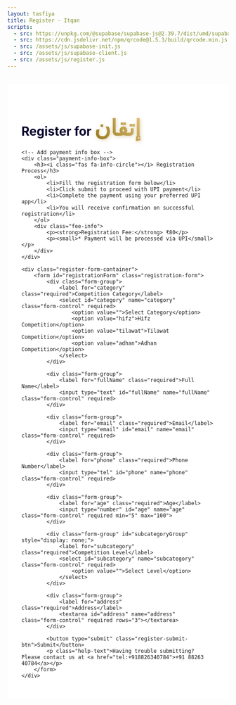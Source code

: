 ```yaml
---
layout: tasfiya
title: Register - Itqan
scripts:
  - src: https://unpkg.com/@supabase/supabase-js@2.39.7/dist/umd/supabase.js
  - src: https://cdn.jsdelivr.net/npm/qrcode@1.5.3/build/qrcode.min.js
  - src: /assets/js/supabase-init.js
  - src: /assets/js/supabase-client.js
  - src: /assets/js/register.js
---
```


<div class="register-page">
    <h1 class="text-center mb-4">Register for <span class="thuluth-text">إتقان</span> </h1>
    
    <!-- Add payment info box -->
    <div class="payment-info-box">
        <h3><i class="fas fa-info-circle"></i> Registration Process</h3>
        <ol>
            <li>Fill the registration form below</li>
            <li>Click submit to proceed with UPI payment</li>
            <li>Complete the payment using your preferred UPI app</li>
            <li>You will receive confirmation on successful registration</li>
        </ol>
        <div class="fee-info">
            <p><strong>Registration Fee:</strong> ₹80</p>
            <p><small>* Payment will be processed via UPI</small></p>
        </div>
    </div>

    <div class="register-form-container">
        <form id="registrationForm" class="registration-form">
            <div class="form-group">
                <label for="category" class="required">Competition Category</label>
                <select id="category" name="category" class="form-control" required>
                    <option value="">Select Category</option>
                    <option value="hifz">Hifz Competition</option>
                    <option value="tilawat">Tilawat Competition</option>
                    <option value="adhan">Adhan Competition</option>
                </select>
            </div>

            <div class="form-group">
                <label for="fullName" class="required">Full Name</label>
                <input type="text" id="fullName" name="fullName" class="form-control" required>
            </div>
            
            <div class="form-group">
                <label for="email" class="required">Email</label>
                <input type="email" id="email" name="email" class="form-control" required>
            </div>
            
            <div class="form-group">
                <label for="phone" class="required">Phone Number</label>
                <input type="tel" id="phone" name="phone" class="form-control" required>
            </div>
            
            <div class="form-group">
                <label for="age" class="required">Age</label>
                <input type="number" id="age" name="age" class="form-control" required min="5" max="100">
            </div>

            <div class="form-group" id="subcategoryGroup" style="display: none;">
                <label for="subcategory" class="required">Competition Level</label>
                <select id="subcategory" name="subcategory" class="form-control" required>
                    <option value="">Select Level</option>
                </select>
            </div>
            
            <div class="form-group">
                <label for="address" class="required">Address</label>
                <textarea id="address" name="address" class="form-control" required rows="3"></textarea>
            </div>
            
            <button type="submit" class="register-submit-btn">Submit</button>
            <p class="help-text">Having trouble submitting? Please contact us at <a href="tel:+918826340784">+91 88263 40784</a></p>
        </form>
    </div>
</div>

<!-- Add success/error message container -->
<div class="message-container">
    <div class="success-message" style="display: none;">
        <i class="fas fa-check-circle"></i>
        <span class="message-text"></span>
    </div>
    <div class="error-message" style="display: none;">
        <i class="fas fa-exclamation-circle"></i>
        <span class="message-text"></span>
    </div>
</div>

<style>
.register-page {
    max-width: 800px;
    margin: 2rem auto;
    padding: 2rem;
    position: relative;
    background: #ffffff;
}

.register-page h1 {
    color: #07002c;
    text-shadow: none;
}

/* Add Thuluth font */
@import url('https://fonts.googleapis.com/css2?family=Amiri:wght@400;700&display=swap');

.thuluth-text {
    font-family: 'Amiri', serif;
    font-size: 1.8em;
    background: linear-gradient(45deg, #957718, #e2c27d);
    -webkit-background-clip: text;
    -webkit-text-fill-color: transparent;
    text-shadow: none;
    font-weight: 700;
    filter: drop-shadow(2px 2px 4px rgba(149, 119, 24, 0.3));
    display: inline-block;
}

@media (max-width: 768px) {
    .register-page {
        padding: 1rem;
        margin: 1rem;
        width: calc(100% - 2rem);
    }
    
    .register-form-container {
        padding: 1rem;
    }

    .register-page h1 {
        font-size: 1.5rem;
        margin-bottom: 1rem;
    }

    .thuluth-text {
        font-size: 1.3em;
    }

    .payment-info-box {
        padding: 1rem;
        margin-bottom: 1rem;
    }

    .payment-info-box h3 {
        font-size: 1.1rem;
    }

    .payment-info-box ol {
        padding-left: 1.2rem;
        margin-bottom: 0.5rem;
    }

    .payment-info-box li {
        font-size: 0.9rem;
        margin-bottom: 0.3rem;
    }

    .fee-info {
        margin-top: 0.8rem;
        padding-top: 0.8rem;
    }

    .fee-info p {
        font-size: 0.9rem;
    }

    .form-group {
        margin-bottom: 1rem;
    }

    .form-group label {
        font-size: 0.95rem;
        margin-bottom: 0.3rem;
    }

    .form-control {
        padding: 0.6rem 0.8rem;
        font-size: 0.95rem;
    }

    .register-submit-btn {
        padding: 0.8rem 1.5rem;
        font-size: 0.95rem;
    }

    .help-text {
        font-size: 0.85rem;
        margin-top: 0.8rem;
    }

    /* Payment module mobile adjustments */
    .payment-module {
        padding: 1rem;
        margin: 1rem auto;
        width: calc(100% - 2rem);
    }

    .payment-module-header h3 {
        font-size: 1.1rem;
    }

    .payment-module-amount {
        font-size: 1.6rem;
    }

    .upi-button-container {
        margin: 1rem 0;
    }

    .upi-app-button {
        padding: 1rem;
    }

    .pay-using-text {
        font-size: 1rem;
    }

    .upi-logo {
        height: 32px;
    }

    .transaction-info {
        font-size: 0.85rem;
    }

    /* Verification form mobile adjustments */
    #verificationSection {
        margin-top: 1rem;
    }

    #verificationSection h4 {
        font-size: 1.1rem;
    }

    .verification-form {
        padding: 1rem;
    }

    .verification-form .form-control {
        padding: 0.6rem;
    }

    /* Success/Error messages mobile adjustments */
    .message-container {
        padding: 60px 0.5rem 0.5rem 0.5rem; /* Adjusted top padding for mobile */
    }

    .success-message,
    .error-message {
        padding: 1.25rem;
        margin: 0 auto 0.5rem auto;
        width: calc(100% - 2rem);
    }

    .payment-success {
        padding: 1.5rem;
        margin: 0 auto 0.5rem auto;
    }

    .payment-success i {
        font-size: 2.5rem;
    }

    .payment-success h3 {
        font-size: 1.2rem;
    }

    .transaction-details {
        padding: 0.8rem;
    }
}

/* Extra small devices */
@media (max-width: 360px) {
    .register-page h1 {
        font-size: 1.3rem;
    }

    .thuluth-text {
        font-size: 1.2em;
    }

    .payment-module-amount {
        font-size: 1.4rem;
    }

    .form-control {
        padding: 0.5rem 0.7rem;
        font-size: 0.9rem;
    }

    .register-submit-btn {
        padding: 0.7rem 1.2rem;
        font-size: 0.9rem;
    }
}

.register-form-container {
    background: #ffffff;
    padding: 2rem;
    border-radius: 15px;
    border: 1px solid rgba(16, 3, 47, 0.1);
    box-shadow: 0 8px 32px rgba(16, 3, 47, 0.05);
}

.registration-form {
    display: grid;
    gap: 1.5rem;
}

.form-group {
    position: relative;
    transition: all 0.3s ease;
    opacity: 1;
    transform: translateY(0);
}

.form-group.hidden {
    opacity: 0;
    transform: translateY(-10px);
    pointer-events: none;
}

.form-group label {
    display: block;
    margin-bottom: 0.5rem;
    color: #07002c;
    font-weight: 500;
}

.form-group label.required::after {
    content: '*';
    color: #957718;
    margin-left: 4px;
    font-size: 1.2em;
    background: linear-gradient(45deg, #957718, #e2c27d);
    -webkit-background-clip: text;
    -webkit-text-fill-color: transparent;
    filter: drop-shadow(0px 0px 1px rgba(149, 119, 24, 0.3));
}

.form-control {
    width: 100%;
    padding: 0.75rem 1rem;
    background: #ffffff;
    border: 1px solid rgba(16, 3, 47, 0.1);
    border-radius: 8px;
    color: #07002c;
    transition: all 0.3s ease;
}

.form-control:focus {
    outline: none;
    border-color: #957718;
    box-shadow: 0 0 0 2px rgba(149, 119, 24, 0.2);
    background: #ffffff;
}

.form-control:disabled {
    background: rgba(16, 3, 47, 0.05);
    cursor: not-allowed;
}

select.form-control {
    appearance: none;
    background-image: url("data:image/svg+xml,%3Csvg xmlns='http://www.w3.org/2000/svg' width='12' height='12' fill='%23957718' viewBox='0 0 16 16'%3E%3Cpath d='M8 11l-7-7h14l-7 7z'/%3E%3C/svg%3E");
    background-repeat: no-repeat;
    background-position: right 1rem center;
    padding-right: 2.5rem;
}

[dir="rtl"] select.form-control {
    background-position: left 1rem center;
    padding-right: 1rem;
    padding-left: 2.5rem;
}

.register-submit-btn {
    background: linear-gradient(45deg, #957718, #e2c27d);
    color: #ffffff;
    border: none;
    padding: 1rem 2rem;
    border-radius: 50px;
    font-weight: 600;
    cursor: pointer;
    transition: all 0.3s ease;
    width: 100%;
    margin-top: 1rem;
    font-family: -apple-system, BlinkMacSystemFont, 'Segoe UI', Roboto, 'Helvetica Neue', Arial, sans-serif;
    letter-spacing: 0.5px;
}

.register-submit-btn:hover {
    transform: translateY(-2px);
    box-shadow: 0 6px 20px rgba(149, 119, 24, 0.3);
    background: linear-gradient(45deg, #8b6e17, #d4b76f);
}

.register-submit-btn:active {
    transform: translateY(0);
}

/* RTL Support */
[dir="rtl"] .register-page {
    font-family: 'Mehr Nastaleeq', 'Jameel Noori Nastaleeq', 'Noto Nastaliq Urdu', sans-serif;
}

[dir="rtl"] .form-group label {
    font-size: 1.2rem;
}

[dir="rtl"] .form-control {
    font-family: 'Mehr Nastaleeq', 'Jameel Noori Nastaleeq', 'Noto Nastaliq Urdu', sans-serif;
    font-size: 1.1rem;
    line-height: 1.8;
}

/* Add animation for form groups */
@keyframes slideDown {
    from {
        opacity: 0;
        transform: translateY(-10px);
    }
    to {
        opacity: 1;
        transform: translateY(0);
    }
}

.form-group {
    animation: slideDown 0.3s ease-out forwards;
}

/* Add styles for success/error messages */
.message-container {
    position: fixed;
    top: 0;
    left: 0;
    right: 0;
    bottom: 0;
    background: rgba(0, 0, 0, 0.5);
    display: none;
    align-items: flex-start;
    justify-content: center;
    z-index: 1000;
    padding: 76px 1rem 1rem 1rem; /* Added top padding to account for navbar */
    overflow-y: auto;
}

.success-message,
.error-message,
.payment-module {
    position: relative;
    background: white;
    border-radius: 16px;
    padding: 1.5rem;
    width: 100%;
    max-width: 400px;
    margin: 0 auto;
    animation: slideIn 0.3s ease-out;
    box-shadow: 0 8px 32px rgba(0, 0, 0, 0.1);
}

@keyframes slideIn {
    from {
        opacity: 0;
        transform: translateY(20px);
    }
    to {
        opacity: 1;
        transform: translateY(0);
    }
}

/* Payment module specific styles */
.payment-module {
    background: #ffffff;
    padding: 1.5rem;
    border-radius: 15px;
    box-shadow: 0 4px 6px rgba(0, 0, 0, 0.1);
    margin: 0 auto 1rem auto; /* Added bottom margin */
    width: calc(100% - 2rem);
    max-width: 400px;
    position: relative;
}

.payment-module-header {
    text-align: center;
    margin-bottom: 1.5rem;
}

.payment-module-header h3 {
    color: #333;
    font-size: 1.2rem;
    margin-bottom: 0.5rem;
}

.payment-module-amount {
    font-size: 1.8rem;
    font-weight: 600;
    color: #07002c;
    margin: 0.5rem 0;
}

.upi-button-container {
    display: flex;
    justify-content: center;
    margin: 1.5rem 0;
    padding: 0;
}

.upi-app-button {
    display: flex;
    flex-direction: column;
    align-items: center;
    padding: 1rem;
    border-radius: 12px;
    text-decoration: none;
    background: white;
    transition: all 0.3s ease;
    width: 100%;
    max-width: 280px;
    margin: 0 auto;
    border: 1px solid rgba(0, 0, 0, 0.1);
}

.upi-app-button:hover {
    transform: translateY(-2px);
    box-shadow: 0 4px 8px rgba(0, 0, 0, 0.1);
}

.upi-icon {
    width: 40px;
    height: 40px;
    margin-bottom: 0.5rem;
    background-size: contain;
    background-repeat: no-repeat;
    background-position: center;
}

.payment-module-footer {
    margin-top: 1.5rem;
    padding-top: 1rem;
    border-top: 1px solid rgba(0, 0, 0, 0.1);
}

.transaction-info {
    display: flex;
    justify-content: space-between;
    margin-bottom: 0.5rem;
    font-size: 0.9rem;
    color: #666;
}

@media (max-width: 480px) {
    .payment-module {
        padding: 1.25rem;
        margin: 0.5rem auto;
        width: calc(100% - 1rem);
    }

    .payment-module-header h3 {
        font-size: 1.1rem;
    }

    .payment-module-amount {
        font-size: 1.6rem;
    }

    .upi-app-button {
        padding: 0.875rem;
    }

    .pay-using-text {
        font-size: 0.95rem;
    }

    .upi-logo {
        height: 28px;
    }

    .verification-form {
        padding: 1rem;
    }

    .verification-form label {
        font-size: 0.9rem;
    }

    .verification-form .form-control {
        padding: 0.625rem;
        font-size: 0.9rem;
    }

    .transaction-info {
        font-size: 0.85rem;
    }
}

/* Add styles for payment info box */
.payment-info-box {
    background: rgba(149, 119, 24, 0.05);
    border: 1px solid rgba(149, 119, 24, 0.2);
    border-radius: 12px;
    padding: 1.5rem;
    margin-bottom: 2rem;
    box-shadow: 0 4px 6px rgba(0, 0, 0, 0.05);
}

.payment-info-box h3 {
    color: #957718;
    margin-bottom: 1rem;
    font-size: 1.2rem;
    display: flex;
    align-items: center;
    gap: 0.5rem;
}

.payment-info-box ol {
    margin: 0;
    padding-left: 1.5rem;
    color: #333;
}

.payment-info-box li {
    margin-bottom: 0.5rem;
    line-height: 1.4;
}

.fee-info {
    margin-top: 1rem;
    padding-top: 1rem;
    border-top: 1px dashed rgba(149, 119, 24, 0.2);
}

.fee-info p {
    margin: 0.25rem 0;
    color: #333;
}

.fee-info small {
    color: #666;
    font-style: italic;
}

/* RTL support for payment info box */
[dir="rtl"] .payment-info-box ol {
    padding-right: 1.5rem;
    padding-left: 0;
}

[dir="rtl"] .payment-info-box h3 i {
    margin-left: 0.5rem;
    margin-right: 0;
}

/* Updated styles for UPI payment buttons */
.upi-buttons-container {
    display: grid;
    grid-template-columns: repeat(3, 1fr);
    gap: 1rem;
    margin: 1rem auto;
}

.upi-app-button {
    display: flex;
    flex-direction: column;
    align-items: center;
    justify-content: center;
    gap: 0.25rem;
    padding: 0.75rem;
    border-radius: 8px;
    text-decoration: none;
    font-weight: 500;
    transition: all 0.2s ease;
    border: 1px solid rgba(0, 0, 0, 0.1);
    background: white;
    color: #333;
    box-shadow: 0 2px 4px rgba(0, 0, 0, 0.05);
}

.upi-app-button:hover {
    transform: translateY(-2px);
    box-shadow: 0 4px 12px rgba(0, 0, 0, 0.1);
    background: #f8f9fa;
}

.upi-app-button:active {
    transform: translateY(0);
}

@media (max-width: 600px) {
    .upi-buttons-container {
        grid-template-columns: repeat(2, 1fr);
        gap: 0.8rem;
    }
}

@media (max-width: 360px) {
    .upi-buttons-container {
        grid-template-columns: 1fr;
    }
}

/* Add styles for payment module */
.payment-module {
    background: #f8f9fa;
    border: 1px solid rgba(0, 0, 0, 0.1);
    border-radius: 16px;
    padding: 2rem;
    max-width: 600px;
    margin: 2rem auto;
    box-shadow: 0 4px 12px rgba(0, 0, 0, 0.05);
}

.payment-module-header {
    text-align: center;
    margin-bottom: 2rem;
    padding-bottom: 1rem;
    border-bottom: 1px solid rgba(0, 0, 0, 0.1);
}

.payment-module-header h3 {
    color: #333;
    font-size: 1.2rem;
    margin: 0;
}

.payment-module-amount {
    font-size: 2rem;
    color: #333;
    font-weight: 600;
    margin: 1rem 0;
}

.upi-buttons-container {
    display: grid;
    grid-template-columns: repeat(3, 1fr);
    gap: 1rem;
    margin: 1rem auto;
}

.upi-app-button {
    display: flex;
    flex-direction: column;
    align-items: center;
    justify-content: center;
    gap: 0.25rem;
    padding: 0.75rem;
    border-radius: 8px;
    text-decoration: none;
    font-weight: 500;
    transition: all 0.2s ease;
    border: 1px solid rgba(0, 0, 0, 0.1);
    background: white;
    color: #333;
    box-shadow: 0 2px 4px rgba(0, 0, 0, 0.05);
}

.upi-app-button:hover {
    transform: translateY(-2px);
    box-shadow: 0 4px 12px rgba(0, 0, 0, 0.1);
    background: #f8f9fa;
}

.upi-app-button:active {
    transform: translateY(0);
}

.upi-app-button span {
    font-size: 0.85em;
    text-align: center;
    line-height: 1.2;
    color: #666;
}

.gpay-icon {
    background-image: url("data:image/svg+xml,%3Csvg xmlns='http://www.w3.org/2000/svg' x='0px' y='0px' width='100' height='100' viewBox='0 0 48 48'%3E%3Cpath fill='%23e64a19' d='M42.858,11.975c-4.546-2.624-10.359-1.065-12.985,3.481L23.25,26.927 c-1.916,3.312,0.551,4.47,3.301,6.119l6.372,3.678c2.158,1.245,4.914,0.506,6.158-1.649l6.807-11.789 C48.176,19.325,46.819,14.262,42.858,11.975z'%3E%3C/path%3E%3Cpath fill='%23fbc02d' d='M35.365,16.723l-6.372-3.678c-3.517-1.953-5.509-2.082-6.954,0.214l-9.398,16.275 c-2.624,4.543-1.062,10.353,3.481,12.971c3.961,2.287,9.024,0.93,11.311-3.031l9.578-16.59 C38.261,20.727,37.523,17.968,35.365,16.723z'%3E%3C/path%3E%3Cpath fill='%2343a047' d='M36.591,8.356l-4.476-2.585c-4.95-2.857-11.28-1.163-14.137,3.787L9.457,24.317 c-1.259,2.177-0.511,4.964,1.666,6.22l5.012,2.894c2.475,1.43,5.639,0.582,7.069-1.894l9.735-16.86 c2.017-3.492,6.481-4.689,9.974-2.672L36.591,8.356z'%3E%3C/path%3E%3Cpath fill='%231e88e5' d='M19.189,13.781l-4.838-2.787c-2.158-1.242-4.914-0.506-6.158,1.646l-5.804,10.03 c-2.857,4.936-1.163,11.252,3.787,14.101l3.683,2.121l4.467,2.573l1.939,1.115c-3.442-2.304-4.535-6.92-2.43-10.555l1.503-2.596 l5.504-9.51C22.083,17.774,21.344,15.023,19.189,13.781z'%3E%3C/path%3E%3C/svg%3E");
}

.phonepe-icon {
    background-image: url("data:image/svg+xml,%3Csvg xmlns='http://www.w3.org/2000/svg' x='0px' y='0px' width='100' height='100' viewBox='0 0 48 48'%3E%3Cpath fill='%234527a0' d='M42,37c0,2.762-2.238,5-5,5H11c-2.761,0-5-2.238-5-5V11c0-2.762,2.239-5,5-5h26c2.762,0,5,2.238,5,5 V37z'%3E%3C/path%3E%3Cpath fill='%23fff' d='M32.267,20.171c0-0.681-0.584-1.264-1.264-1.264h-2.334l-5.35-6.25 c-0.486-0.584-1.264-0.778-2.043-0.584l-1.848,0.584c-0.292,0.097-0.389,0.486-0.195,0.681l5.836,5.666h-8.851 c-0.292,0-0.486,0.195-0.486,0.486v0.973c0,0.681,0.584,1.506,1.264,1.506h1.972v4.305c0,3.502,1.611,5.544,4.723,5.544 c0.973,0,1.378-0.097,2.35-0.486v3.112c0,0.875,0.681,1.556,1.556,1.556h0.786c0.292,0,0.584-0.292,0.584-0.584V21.969h2.812 c0.292,0,0.486-0.195,0.486-0.486V20.171z M26.043,28.413c-0.584,0.292-1.362,0.389-1.945,0.389c-1.556,0-2.097-0.778-2.097-2.529 v-4.305h4.043V28.413z'%3E%3C/path%3E%3C/svg%3E");
}

.paytm-icon {
    background-image: url("data:image/svg+xml,%3Csvg xmlns='http://www.w3.org/2000/svg' x='0px' y='0px' width='100' height='100' viewBox='0 0 48 48'%3E%3Cpath fill='%230d47a1' d='M5.446 18.01H.548c-.277 0-.502.167-.503.502L0 30.519c-.001.3.196.45.465.45.735 0 1.335 0 2.07 0C2.79 30.969 3 30.844 3 30.594 3 29.483 3 28.111 3 27l2.126.009c1.399-.092 2.335-.742 2.725-2.052.117-.393.14-.733.14-1.137l.11-2.862C7.999 18.946 6.949 18.181 5.446 18.01zM4.995 23.465C4.995 23.759 4.754 24 4.461 24H3v-3h1.461c.293 0 .534.24.534.535V23.465zM13.938 18h-3.423c-.26 0-.483.08-.483.351 0 .706 0 1.495 0 2.201C10.06 20.846 10.263 21 10.552 21h2.855c.594 0 .532.972 0 1H11.84C10.101 22 9 23.562 9 25.137c0 .42.005 1.406 0 1.863-.008.651-.014 1.311.112 1.899C9.336 29.939 10.235 31 11.597 31h4.228c.541 0 1.173-.474 1.173-1.101v-8.274C17.026 19.443 15.942 18.117 13.938 18zM14 27.55c0 .248-.202.45-.448.45h-1.105C12.201 28 12 27.798 12 27.55v-2.101C12 25.202 12.201 25 12.447 25h1.105C13.798 25 14 25.202 14 25.449V27.55zM18 18.594v5.608c.124 1.6 1.608 2.798 3.171 2.798h1.414c.597 0 .561.969 0 .969H19.49c-.339 0-.462.177-.462.476v2.152c0 .226.183.396.422.396h2.959c2.416 0 3.592-1.159 3.591-3.757v-8.84c0-.276-.175-.383-.342-.383h-2.302c-.224 0-.355.243-.355.422v5.218c0 .199-.111.316-.29.316H21.41c-.264 0-.409-.143-.409-.396v-5.058C21 18.218 20.88 18 20.552 18c-.778 0-1.442 0-2.22 0C18.067 18 18 18.263 18 18.594L18 18.594z'%3E%3C/path%3E%3Cpath fill='%2300adee' d='M27.038 20.569v-2.138c0-.237.194-.431.43-.431H28c1.368-.285 1.851-.62 2.688-1.522.514-.557.966-.704 1.298-.113L32 18h1.569C33.807 18 34 18.194 34 18.431v2.138C34 20.805 33.806 21 33.569 21H32v9.569C32 30.807 31.806 31 31.57 31h-2.14C29.193 31 29 30.807 29 30.569V21h-1.531C27.234 21 27.038 20.806 27.038 20.569L27.038 20.569zM42.991 30.465c0 .294-.244.535-.539.535h-1.91c-.297 0-.54-.241-.54-.535v-6.623-1.871c0-1.284-2.002-1.284-2.002 0v8.494C38 30.759 37.758 31 37.461 31H35.54C35.243 31 35 30.759 35 30.465V18.537C35 18.241 35.243 18 35.54 18h1.976c.297 0 .539.241.539.537v.292c1.32-1.266 3.302-.973 4.416.228 2.097-2.405 5.69-.262 5.523 2.375 0 2.916-.026 6.093-.026 9.033 0 .294-.244.535-.538.535h-1.891C45.242 31 45 30.759 45 30.465c0-2.786 0-5.701 0-8.44 0-1.307-2-1.37-2 0v8.44H42.991z'%3E%3C/path%3E%3C/svg%3E");
}

.other-upi-icon {
    background-image: url("data:image/svg+xml,%3Csvg xmlns='http://www.w3.org/2000/svg' x='0px' y='0px' width='100' height='100' viewBox='0 0 48 48'%3E%3Cpath fill='%230d47a1' d='M5.446 18.01H.548c-.277 0-.502.167-.503.502L0 30.519c-.001.3.196.45.465.45.735 0 1.335 0 2.07 0C2.79 30.969 3 30.844 3 30.594 3 29.483 3 28.111 3 27l2.126.009c1.399-.092 2.335-.742 2.725-2.052.117-.393.14-.733.14-1.137l.11-2.862C7.999 18.946 6.949 18.181 5.446 18.01zM4.995 23.465C4.995 23.759 4.754 24 4.461 24H3v-3h1.461c.293 0 .534.24.534.535V23.465zM13.938 18h-3.423c-.26 0-.483.08-.483.351 0 .706 0 1.495 0 2.201C10.06 20.846 10.263 21 10.552 21h2.855c.594 0 .532.972 0 1H11.84C10.101 22 9 23.562 9 25.137c0 .42.005 1.406 0 1.863-.008.651-.014 1.311.112 1.899C9.336 29.939 10.235 31 11.597 31h4.228c.541 0 1.173-.474 1.173-1.101v-8.274C17.026 19.443 15.942 18.117 13.938 18zM14 27.55c0 .248-.202.45-.448.45h-1.105C12.201 28 12 27.798 12 27.55v-2.101C12 25.202 12.201 25 12.447 25h1.105C13.798 25 14 25.202 14 25.449V27.55zM18 18.594v5.608c.124 1.6 1.608 2.798 3.171 2.798h1.414c.597 0 .561.969 0 .969H19.49c-.339 0-.462.177-.462.476v2.152c0 .226.183.396.422.396h2.959c2.416 0 3.592-1.159 3.591-3.757v-8.84c0-.276-.175-.383-.342-.383h-2.302c-.224 0-.355.243-.355.422v5.218c0 .199-.111.316-.29.316H21.41c-.264 0-.409-.143-.409-.396v-5.058C21 18.218 20.88 18 20.552 18c-.778 0-1.442 0-2.22 0C18.067 18 18 18.263 18 18.594L18 18.594z'%3E%3C/path%3E%3Cpath fill='%2300adee' d='M27.038 20.569v-2.138c0-.237.194-.431.43-.431H28c1.368-.285 1.851-.62 2.688-1.522.514-.557.966-.704 1.298-.113L32 18h1.569C33.807 18 34 18.194 34 18.431v2.138C34 20.805 33.806 21 33.569 21H32v9.569C32 30.807 31.806 31 31.57 31h-2.14C29.193 31 29 30.807 29 30.569V21h-1.531C27.234 21 27.038 20.806 27.038 20.569L27.038 20.569zM42.991 30.465c0 .294-.244.535-.539.535h-1.91c-.297 0-.54-.241-.54-.535v-6.623-1.871c0-1.284-2.002-1.284-2.002 0v8.494C38 30.759 37.758 31 37.461 31H35.54C35.243 31 35 30.759 35 30.465V18.537C35 18.241 35.243 18 35.54 18h1.976c.297 0 .539.241.539.537v.292c1.32-1.266 3.302-.973 4.416.228 2.097-2.405 5.69-.262 5.523 2.375 0 2.916-.026 6.093-.026 9.033 0 .294-.244.535-.538.535h-1.891C45.242 31 45 30.759 45 30.465c0-2.786 0-5.701 0-8.44 0-1.307-2-1.37-2 0v8.44H42.991z'%3E%3C/path%3E%3C/svg%3E");
}

.payment-module-footer {
    margin-top: 2rem;
    padding-top: 1rem;
    border-top: 1px solid rgba(0, 0, 0, 0.1);
    font-size: 0.9em;
    color: #666;
}

.transaction-info {
    display: flex;
    justify-content: space-between;
    margin-bottom: 0.5rem;
}

@media (max-width: 600px) {
    .upi-buttons-container {
        grid-template-columns: repeat(2, 1fr);
        gap: 0.8rem;
    }
    
    .payment-module {
        margin: 1rem;
        padding: 1rem;
    }
}

@media (max-width: 360px) {
    .upi-buttons-container {
        grid-template-columns: 1fr;
    }
}

/* Success message styles */
.payment-success {
    background: #e8f5e9;
    border: 1px solid #81c784;
    border-radius: 12px;
    padding: 2rem;
    text-align: center;
    margin: 0 auto 1rem auto; /* Added bottom margin */
    max-width: 600px;
}

.payment-success i {
    color: #43a047;
    font-size: 3rem;
    margin-bottom: 1rem;
}

.payment-success h3 {
    color: #2e7d32;
    margin-bottom: 1rem;
}

.payment-success .transaction-details {
    background: white;
    padding: 1rem;
    border-radius: 8px;
    margin-top: 1rem;
    text-align: left;
}

.qr-container {
    text-align: center;
    margin: 1rem 0;
    padding: 1rem;
    background: #f8f9fa;
    border-radius: 8px;
}

.qr-container canvas {
    max-width: 200px;
    margin: 0 auto;
    display: block;
}

.payment-options {
    display: flex;
    flex-direction: column;
    gap: 1.5rem;
    margin: 1.5rem 0;
}

.qr-section, .upi-buttons-section {
    text-align: center;
}

.qr-section h4, .upi-buttons-section h4 {
    margin-bottom: 1rem;
    color: #333;
    font-size: 1.1rem;
}

.qr-container {
    background: white;
    padding: 1rem;
    border-radius: 8px;
    display: inline-block;
    box-shadow: 0 2px 4px rgba(0,0,0,0.1);
}

.qr-hint {
    margin-top: 0.5rem;
    color: #666;
    font-size: 0.9rem;
}

.or-divider {
    position: relative;
    text-align: center;
    margin: 1rem 0;
}

.or-divider::before,
.or-divider::after {
    content: '';
    position: absolute;
    top: 50%;
    width: 45%;
    height: 1px;
    background: rgba(0,0,0,0.1);
}

.or-divider::before {
    left: 0;
}

.or-divider::after {
    right: 0;
}

.or-divider span {
    background: #f8f9fa;
    padding: 0.5rem 1rem;
    color: #666;
    font-size: 0.9rem;
}

@media (min-width: 768px) {
    .payment-options {
        flex-direction: row;
        align-items: center;
        justify-content: center;
    }
    
    .qr-section, .upi-buttons-section {
        flex: 1;
    }
    
    .or-divider {
        margin: 0 2rem;
    }
    
    .or-divider::before,
    .or-divider::after {
        width: 1px;
        height: 45%;
        left: 50%;
    }
    
    .or-divider::before {
        top: 0;
    }
    
    .or-divider::after {
        top: auto;
        bottom: 0;
    }
}

.verification-form {
    background: #f8f9fa;
    padding: 1.25rem;
    border-radius: 8px;
    border: 1px solid rgba(0,0,0,0.1);
    margin: 0;
}

.verification-form .form-group {
    margin-bottom: 1rem;
}

.verification-form label {
    display: block;
    margin-bottom: 0.5rem;
    color: #333;
    font-weight: 500;
    font-size: 0.95rem;
}

.verification-form .form-control {
    width: 100%;
    padding: 0.75rem;
    border: 1px solid rgba(0,0,0,0.1);
    border-radius: 4px;
    font-size: 0.95rem;
}

.verification-form .register-submit-btn {
    margin-top: 1rem;
    width: 100%;
    padding: 0.75rem;
}

.upi-button-container {
    display: flex;
    justify-content: center;
    margin: 2rem 0;
}

.upi-app-button {
    display: flex;
    flex-direction: column;
    align-items: center;
    padding: 1.5rem;
    border: 1px solid rgba(0, 0, 0, 0.1);
    border-radius: 12px;
    text-decoration: none;
    background: white;
    transition: all 0.3s ease;
    width: 100%;
    max-width: 300px;
}

.upi-app-button:hover {
    transform: translateY(-2px);
    box-shadow: 0 4px 12px rgba(0, 0, 0, 0.1);
    background: #f8f9fa;
}

.pay-using-text {
    font-size: 1rem;
    color: #333;
    margin-bottom: 0.5rem;
}

.upi-logo {
    height: 32px;
    width: auto;
    margin-top: 0.5rem;
}
</style>

<script type="module">
import { getClient, submitRegistration, checkEmailExists } from '/assets/js/supabase-client.js';

// Make updateSubcategories available globally
window.updateSubcategories = function() {
    const category = document.getElementById('category').value;
    const subcategoryGroup = document.getElementById('subcategoryGroup');
    const subcategory = document.getElementById('subcategory');
    const age = document.getElementById('age').value;

    // Clear existing options
    subcategory.innerHTML = '<option value="">Select Level</option>';

    if (category === 'hifz') {
        subcategoryGroup.style.display = 'block';
        if (age && parseInt(age) < 17) {
            subcategory.innerHTML += '<option value="1juz">1 Juz</option>';
        } else {
            subcategory.innerHTML += `
                <option value="2juz">2 Juz</option>
                <option value="full">Full Quran</option>
            `;
        }
    } else if (category === 'tilawat' || category === 'adhan') {
        subcategoryGroup.style.display = 'block';
        subcategory.innerHTML += '<option value="open">Open Age</option>';
    } else {
        subcategoryGroup.style.display = 'none';
    }
};

// Function to handle UPI payment
async function handleUPIPayment(formData) {
    const upiString = `upi://pay?pa=adnanshakeelahmed99@oksbi&pn=Adnan%20Shakeel%20Ahmed&am=1.00&cu=INR&aid=uGICAgIC1mJGvGQ`;
    console.log('Generated UPI String:', upiString);
    
    // Create payment module HTML
    const paymentHtml = `
        <div class="payment-module">
            <div class="payment-module-header">
                <h3>Complete Your Payment</h3>
                <div class="payment-module-amount">₹80.00</div>
            </div>
            
            <div class="upi-button-container">
                <a href="${upiString}" class="upi-app-button" onclick="startPaymentVerification(event, '${upiString}', 'UPI')">
                    <div class="pay-using-text">Pay using</div>
                    <img src="https://upload.wikimedia.org/wikipedia/commons/e/e1/UPI-Logo-vector.svg" alt="UPI" class="upi-logo">
                </a>
            </div>

            <div class="payment-module-footer">
                <div class="transaction-info">
                    <span>UPI ID:</span>
                    <span>adnanshakeelahmed99@oksbi</span>
                </div>
                <div class="transaction-info">
                    <span>Amount:</span>
                    <span>₹80.00</span>
                </div>
            </div>

            <div id="verificationSection" style="display: none; margin-top: 2rem;">
                <h4 style="text-align: center; margin-bottom: 1rem;">Verify Your Payment</h4>
                <form id="paymentVerificationForm" class="verification-form">
                    <div class="form-group">
                        <label for="upiReference" class="required">UPI Transaction Reference ID</label>
                        <input type="text" id="upiReference" class="form-control" required 
                               placeholder="Enter the UPI reference ID from your payment">
                    </div>
                    <button type="submit" class="register-submit-btn">Complete Registration</button>
                </form>
            </div>
        </div>
    `;
    
    return { paymentHtml, upiString };
}

// Add this to your global scope
window.startPaymentVerification = function(event, upiString, appName) {
    console.log('Payment button clicked:', appName);
    console.log('UPI String:', upiString);
    console.log('Full href value:', event.currentTarget.href);
    
    // Don't show verification form immediately as user is being redirected to UPI app
    const verificationSection = document.getElementById('verificationSection');
    if (verificationSection) {
        verificationSection.style.display = 'block';
    }
};

// Initialize form
async function initializeForm() {
    try {
        // Wait for Supabase to be initialized
        const supabaseClient = await getClient();
        if (!supabaseClient) {
            throw new Error('Failed to get Supabase client');
        }

        // Add event listeners
        const form = document.getElementById('registrationForm');
        const ageInput = document.getElementById('age');
        const categorySelect = document.getElementById('category');
        const successMessage = document.querySelector('.success-message');
        const errorMessage = document.querySelector('.error-message');

        if (!form || !ageInput || !categorySelect) {
            throw new Error('Required form elements not found');
        }

        // Add event listeners for both age and category changes
        ageInput.addEventListener('change', window.updateSubcategories);
        ageInput.addEventListener('input', window.updateSubcategories);
        categorySelect.addEventListener('change', window.updateSubcategories);

        function showMessage(type, text, isPersistent = false) {
            const messageContainer = document.querySelector('.message-container');
            const messageElement = type === 'success' ? successMessage : errorMessage;
            const otherMessage = type === 'success' ? errorMessage : successMessage;
            
            messageElement.querySelector('.message-text').innerHTML = text;
            messageContainer.style.display = 'flex';
            messageElement.style.display = 'block';
            otherMessage.style.display = 'none';
            
            // Add click-outside handler
            messageContainer.onclick = function(e) {
                if (e.target === messageContainer) {
                    messageContainer.style.display = 'none';
                    if (!isPersistent) {
                        messageElement.style.display = 'none';
                    }
                }
            };
            
            // Only set timeout for error messages
            if (!isPersistent && type === 'error') {
                setTimeout(() => {
                    messageContainer.style.display = 'none';
                    messageElement.style.display = 'none';
                }, 5000);
            }
        }

        form.addEventListener('submit', async function(e) {
            e.preventDefault();
            
            const submitBtn = form.querySelector('.register-submit-btn');
            submitBtn.disabled = true;
            submitBtn.innerHTML = '<i class="fas fa-spinner fa-spin"></i> Processing...';
            
            try {
                // Validate required fields
                const requiredFields = form.querySelectorAll('[required]');
                for (const field of requiredFields) {
                    if (!field.value) {
                        throw new Error(`${field.name} is required`);
                    }
                }
                
                // Validate age
                const age = parseInt(form.age.value);
                if (age < 5 || age > 100) {
                    throw new Error('Age must be between 5 and 100');
                }
                
                // Validate phone number format
                const phone = form.phone.value;
                if (!/^\+?[\d\s-]{10,}$/.test(phone)) {
                    throw new Error('Please enter a valid phone number');
                }
                
                // Validate email format
                const email = form.email.value;
                if (!/^[^\s@]+@[^\s@]+\.[^\s@]+$/.test(email)) {
                    throw new Error('Please enter a valid email address');
                }

                // Check if email already exists for this category
                const { exists, error: emailCheckError } = await checkEmailExists(email, form.category.value);
                if (emailCheckError) throw emailCheckError;
                if (exists) {
                    throw new Error('You have already registered for this category');
                }
                
                const formData = {
                    full_name: form.fullName.value,
                    email: email,
                    phone: phone,
                    age: age,
                    category: form.category.value,
                    subcategory: form.subcategory.value,
                    address: form.address.value,
                    participant_type: 'individual'
                };

                // Generate UPI payment
                const { paymentHtml } = await handleUPIPayment(formData);
                
                // Show payment UI
                showMessage('success', paymentHtml, true);
                
                // Store form data temporarily
                sessionStorage.setItem('pendingRegistration', JSON.stringify({
                    formData
                }));

                // Add event listener for verification form
                const verificationForm = document.getElementById('paymentVerificationForm');
                if (verificationForm) {
                    verificationForm.addEventListener('submit', async function(e) {
                        e.preventDefault();
                        const verifyBtn = verificationForm.querySelector('button[type="submit"]');
                        verifyBtn.disabled = true;
                        verifyBtn.innerHTML = '<i class="fas fa-spinner fa-spin"></i> Verifying...';

                        try {
                            const upiReference = document.getElementById('upiReference').value;
                            
                            // Get the pending registration data
                            const pendingReg = sessionStorage.getItem('pendingRegistration');
                            if (!pendingReg) throw new Error('No pending registration found');
                            
                            const { formData } = JSON.parse(pendingReg);
                            
                            // Add the payment verification details
                            formData.upi_reference = upiReference;
                            
                            // Submit the registration with payment details
                            const { data, error } = await submitRegistration(formData);
                            if (error) throw error;
                            
                            // Show success message
                            showMessage('success', `
                                <div class="payment-success">
                                    <i class="fas fa-check-circle"></i>
                                    <h3>Registration Successful!</h3>
                                    <p>Your details have been registered successfully. The team will contact you soon after verification.</p>
                                    <div class="transaction-details">
                                        <div class="transaction-info">
                                            <span>UPI Reference:</span>
                                            <span>${upiReference}</span>
                                        </div>
                                        <div class="transaction-info">
                                            <span>Amount Paid:</span>
                                            <span>₹80.00</span>
                                        </div>
                                        <div class="transaction-info">
                                            <span>Category:</span>
                                            <span>${formData.category}</span>
                                        </div>
                                    </div>
                                </div>
                            `, true);
                            
                            // Clear the pending registration
                            sessionStorage.removeItem('pendingRegistration');
                            
                        } catch (error) {
                            console.error('Verification error:', error);
                            showMessage('error', error.message || 'Failed to verify payment. Please contact support.');
                        } finally {
                            verifyBtn.disabled = false;
                            verifyBtn.innerHTML = 'Complete Registration';
                        }
                    });
                }
                
            } catch (error) {
                console.error('Error:', error);
                showMessage('error', error.message || 'Registration failed. Please try again later.');
            } finally {
                submitBtn.disabled = false;
                submitBtn.innerHTML = 'Submit';
            }
        });

        console.log('Registration form initialized successfully');
    } catch (error) {
        console.error('Failed to initialize registration form:', error);
        throw error;
    }
}

// Initialize when DOM is loaded
if (document.readyState === 'loading') {
    document.addEventListener('DOMContentLoaded', () => {
        initializeForm().catch(error => {
            console.error('Failed to initialize application:', error);
        });
    });
} else {
    initializeForm().catch(error => {
        console.error('Failed to initialize application:', error);
    });
}
</script> 